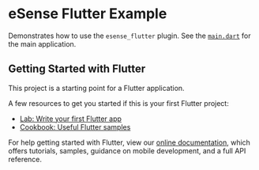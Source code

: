 # eSense Flutter Example

Demonstrates how to use the `esense_flutter` plugin. 
See the [`main.dart`](https://github.com/cph-cachet/flutter-plugins/blob/master/packages/esense_flutter/example/lib/main.dart) for the main application.


## Getting Started with Flutter

This project is a starting point for a Flutter application.

A few resources to get you started if this is your first Flutter project:

- [Lab: Write your first Flutter app](https://flutter.dev/docs/get-started/codelab)
- [Cookbook: Useful Flutter samples](https://flutter.dev/docs/cookbook)

For help getting started with Flutter, view our
[online documentation](https://flutter.dev/docs), which offers tutorials,
samples, guidance on mobile development, and a full API reference.
